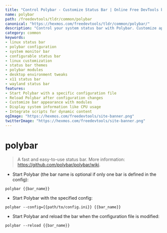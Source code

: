 ```yaml
---
title: "Control Polybar - Customize Status Bar | Online Free DevTools by Hexmos"
name: polybar
path: /freedevtools/tldr/common/polybar
canonical: "https://hexmos.com/freedevtools/tldr/common/polybar/"
description: "Control your system status bar with Polybar. Customize appearance, display system information, and integrate with scripts. Free online tool, no registration required."
category: common
keywords:
- linux status bar
- polybar configuration
- system monitor bar
- configurable status bar
- linux customization
- status bar themes
- polybar modules
- desktop environment tweaks
- x11 status bar
- wayland status bar
features:
- Start Polybar with a specific configuration file
- Reload Polybar after configuration changes
- Customize bar appearance with modules
- Display system information like CPU usage
- Integrate scripts for dynamic content
ogImage: "https://hexmos.com/freedevtools/site-banner.png"
twitterImage: "https://hexmos.com/freedevtools/site-banner.png"
---
```


# polybar

> A fast and easy-to-use status bar.
> More information: <https://github.com/polybar/polybar/wiki>.

- Start Polybar (the bar name is optional if only one bar is defined in the config):

`polybar {{bar_name}}`

- Start Polybar with the specified config:

`polybar --config={{path/to/config.ini}} {{bar_name}}`

- Start Polybar and reload the bar when the configuration file is modified:

`polybar --reload {{bar_name}}`
